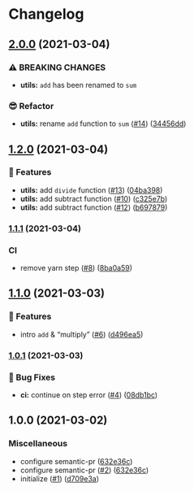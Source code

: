 # Changelog

## [2.0.0](https://www.github.com/ze-flo/zeflo_test_release_plz/compare/v1.2.0...v2.0.0) (2021-03-04)


### ⚠ BREAKING CHANGES

* **utils:** `add` has been renamed to `sum`

### :sunglasses:  Refactor

* **utils:** rename `add` function to `sum` ([#14](https://www.github.com/ze-flo/zeflo_test_release_plz/issues/14)) ([34456dd](https://www.github.com/ze-flo/zeflo_test_release_plz/commit/34456dd456e3f5254d2ee881e16c0c2dc1a981bf))

## [1.2.0](https://www.github.com/ze-flo/zeflo_test_release_plz/compare/v1.1.1...v1.2.0) (2021-03-04)


### :rocket:  Features

* **utils:** add `divide` function ([#13](https://www.github.com/ze-flo/zeflo_test_release_plz/issues/13)) ([04ba398](https://www.github.com/ze-flo/zeflo_test_release_plz/commit/04ba3987469c899c4387d2823299aeda1441e77d))
* **utils:** add subtract function ([#10](https://www.github.com/ze-flo/zeflo_test_release_plz/issues/10)) ([c325e7b](https://www.github.com/ze-flo/zeflo_test_release_plz/commit/c325e7ba8d81ea1db5518b23bada3ddd3978110b))
* **utils:** add subtract function ([#12](https://www.github.com/ze-flo/zeflo_test_release_plz/issues/12)) ([b697879](https://www.github.com/ze-flo/zeflo_test_release_plz/commit/b697879914d3fffeb98e2c80ab9d1b3ff719248e))

### [1.1.1](https://www.github.com/ze-flo/zeflo_test_release_plz/compare/v1.1.0...v1.1.1) (2021-03-04)


### CI

* remove yarn step ([#8](https://www.github.com/ze-flo/zeflo_test_release_plz/issues/8)) ([8ba0a59](https://www.github.com/ze-flo/zeflo_test_release_plz/commit/8ba0a599173923d371ff5775a610155a7f40461e))

## [1.1.0](https://www.github.com/ze-flo/zeflo_test_release_plz/compare/v1.0.1...v1.1.0) (2021-03-03)


### :rocket:  Features

* intro `add` & “multiply” ([#6](https://www.github.com/ze-flo/zeflo_test_release_plz/issues/6)) ([d496ea5](https://www.github.com/ze-flo/zeflo_test_release_plz/commit/d496ea54e9ff62f4b34ef779fcb617f323bf933c))

### [1.0.1](https://www.github.com/ze-flo/zeflo_test_release_plz/compare/v1.0.0...v1.0.1) (2021-03-03)


### :bug: Bug Fixes

* **ci:** continue on step error ([#4](https://www.github.com/ze-flo/zeflo_test_release_plz/issues/4)) ([08db1bc](https://www.github.com/ze-flo/zeflo_test_release_plz/commit/08db1bca63539a9039badb8848ef8d501a917d67))

## 1.0.0 (2021-03-02)


### Miscellaneous

* configure semantic-pr ([632e36c](https://www.github.com/ze-flo/zeflo_test_release_plz/commit/632e36c540122a39040cde8578e0771a7a3dc646))
* configure semantic-pr ([#2](https://www.github.com/ze-flo/zeflo_test_release_plz/issues/2)) ([632e36c](https://www.github.com/ze-flo/zeflo_test_release_plz/commit/632e36c540122a39040cde8578e0771a7a3dc646))
* initialize ([#1](https://www.github.com/ze-flo/zeflo_test_release_plz/issues/1)) ([d709e3a](https://www.github.com/ze-flo/zeflo_test_release_plz/commit/d709e3a13054226dfd1271bd6c538463a8203c5a))
